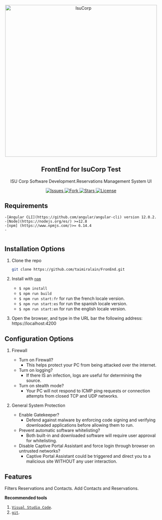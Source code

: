 <p align="center">
 <img width="500px" src="https://images.squarespace-cdn.com/content/v1/5984b064e45a7c8bbb3b45d4/1554752980383-FLWXEZT8TMA4UOZY72F0/ke17ZwdGBToddI8pDm48kPT19-xHNbp1o6G4pvbRA61Zw-zPPgdn4jUwVcJE1ZvWQUxwkmyExglNqGp0IvTJZamWLI2zvYWH8K3-s_4yszcp2ryTI0HqTOaaUohrI8PIye1CLND6MNMmG7o3xsW8kEPLbOlUq3mx8aqgI5LPxH4/LOGO+VERSION+08-2015+800.png" align="center" alt="IsuCorp" />
 <h2 align="center">FrontEnd for IsuCorp Test </h2>
 <p align="center">ISU Corp Software Development.Reservations Management System UI</p>
</p>
  <p align="center">
    <a href="https://github.com/taimiralain/FronEnd/issues">
      <img alt="Issues" src="https://img.shields.io/github/issues/taimiralain/FrontEnd" />
    </a>
    <a href="https://github.com/taimiralain/FrontEnd/network/members">
      <img alt="Fork" src="https://img.shields.io/github/forks/taimiralain/FrontEnd" />
    </a>
    <a href="https://github.com/taimiralain/FrontEnd/stargazers">
      <img alt="Stars" src="https://img.shields.io/github/stars/taimiralain/FrontEnd" />
    </a>
    <a href="https://github.com/taimiralain/FrontEnd/blob/master/LICENSE">
      <img alt="License" src="https://img.shields.io/github/license/taimiralain/FrontEnd" />
    </a>
 
  </p>

**Requirements**
---

```
-[Angular CLI](https://github.com/angular/angular-cli) version 12.0.2.
-[Node](https://nodejs.org/es/) >=12.8
-[npm] (https://www.npmjs.com/)>= 6.14.4
-


```

**Installation Options**
---
1. Clone the repo
   ```sh
   git clone https://github.com/taimiralain/FronEnd.git
   ```
2. Install with [`npm`](https://www.npmjs.com/)
    + `$ npm install`
    + `$ npm run build`
    + `$ npm run start:fr` for run the french locale version.
    + `$ npm run start:es` for run the spanish locale version.
    + `$ npm run start:en` for run the english locale version.

3. Open the browser, and type in the URL bar the following address:
    https://localhost:4200

**Configuration Options**
---

1. Firewall

    + Turn on Firewall?
        - This helps protect your PC from being attacked over the internet.
    + Turn on logging?
        - If there IS an infection, logs are useful for determining the source.
    + Turn on stealth mode?
        - Your PC will not respond to ICMP ping requests or connection attempts from closed TCP and UDP networks.

2. General System Protection

    + Enable Gatekeeper?
    	- Defend against malware by enforcing code signing and verifying downloaded applications before allowing them to run.
    + Prevent automatic software whitelisting?
        - Both built-in and downloaded software will require user approval for whitelisting.
    + Disable Captive Portal Assistant and force login through browser on untrusted networks?
        - Captive Portal Assistant could be triggered and direct you to a malicious site WITHOUT any user interaction.

**Features**
---
Filters Reservations and Contacts.
Add Contacts and Reservations.

**Recommended tools**
1. [`Visual Studio Code`](https://code.visualstudio.com/).
2. [`git`](https://git-scm.com/).

